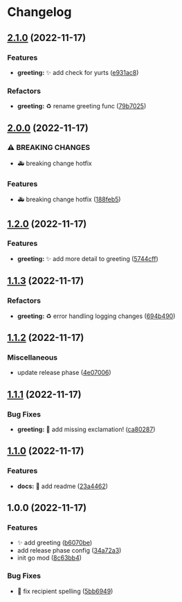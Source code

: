 # Changelog

## [2.1.0](https://github.com/neildaly-wpengine/changelog-gen/compare/v2.0.0...v2.1.0) (2022-11-17)


### Features

* **greeting:** :sparkles: add check for yurts ([e931ac8](https://github.com/neildaly-wpengine/changelog-gen/commit/e931ac861177f998ab90cb1e56344e32f4887a13))


### Refactors

* **greeting:** :recycle: rename greeting func ([79b7025](https://github.com/neildaly-wpengine/changelog-gen/commit/79b702553011914156d231445790250af7c5ead3))

## [2.0.0](https://github.com/neildaly-wpengine/changelog-gen/compare/v1.2.0...v2.0.0) (2022-11-17)


### ⚠ BREAKING CHANGES

* :ambulance: breaking change hotfix

### Features

* :ambulance: breaking change hotfix ([188feb5](https://github.com/neildaly-wpengine/changelog-gen/commit/188feb56715e4ee9cbf46bcf3bc7874cd0e63c58))

## [1.2.0](https://github.com/neildaly-wpengine/changelog-gen/compare/v1.1.3...v1.2.0) (2022-11-17)


### Features

* **greeting:** :sparkles: add more detail to greeting ([5744cff](https://github.com/neildaly-wpengine/changelog-gen/commit/5744cffd6d2d6145697fc44cef8c4eac92c4628a))

## [1.1.3](https://github.com/neildaly-wpengine/changelog-gen/compare/v1.1.2...v1.1.3) (2022-11-17)


### Refactors

* **greeting:** :recycle: error handling logging changes ([694b490](https://github.com/neildaly-wpengine/changelog-gen/commit/694b49094df3fd553c064d91ae559c9c249b5262))

## [1.1.2](https://github.com/neildaly-wpengine/changelog-gen/compare/v1.1.1...v1.1.2) (2022-11-17)


### Miscellaneous

* update release phase ([4e07006](https://github.com/neildaly-wpengine/changelog-gen/commit/4e070061f63b12f20f31953182e0bd0189bc18dd))

## [1.1.1](https://github.com/neildaly-wpengine/changelog-gen/compare/v1.1.0...v1.1.1) (2022-11-17)


### Bug Fixes

* **greeting:** :bug: add missing exclamation! ([ca80287](https://github.com/neildaly-wpengine/changelog-gen/commit/ca8028781d2035fea9adf80615cce1560926b62f))

## [1.1.0](https://github.com/neildaly-wpengine/changelog-gen/compare/v1.0.0...v1.1.0) (2022-11-17)


### Features

* **docs:** :memo: add readme ([23a4462](https://github.com/neildaly-wpengine/changelog-gen/commit/23a4462e3238a452196581a33ba2e6b1f5f8aaa1))

## 1.0.0 (2022-11-17)


### Features

* :sparkles: add greeting ([b6070be](https://github.com/neildaly-wpengine/changelog-gen/commit/b6070be597b76d9b91e1f0bee89b4ba729d4970b))
* add release phase config ([34a72a3](https://github.com/neildaly-wpengine/changelog-gen/commit/34a72a32fea0f49c1bfc60db630247e177d29fdc))
* init go mod ([8c63bb4](https://github.com/neildaly-wpengine/changelog-gen/commit/8c63bb42a09a591e8109fd646c7e30788f20e5de))


### Bug Fixes

* :bug: fix recipient spelling ([5bb6949](https://github.com/neildaly-wpengine/changelog-gen/commit/5bb6949b75ad499c31f53401079a46749e82237c))
